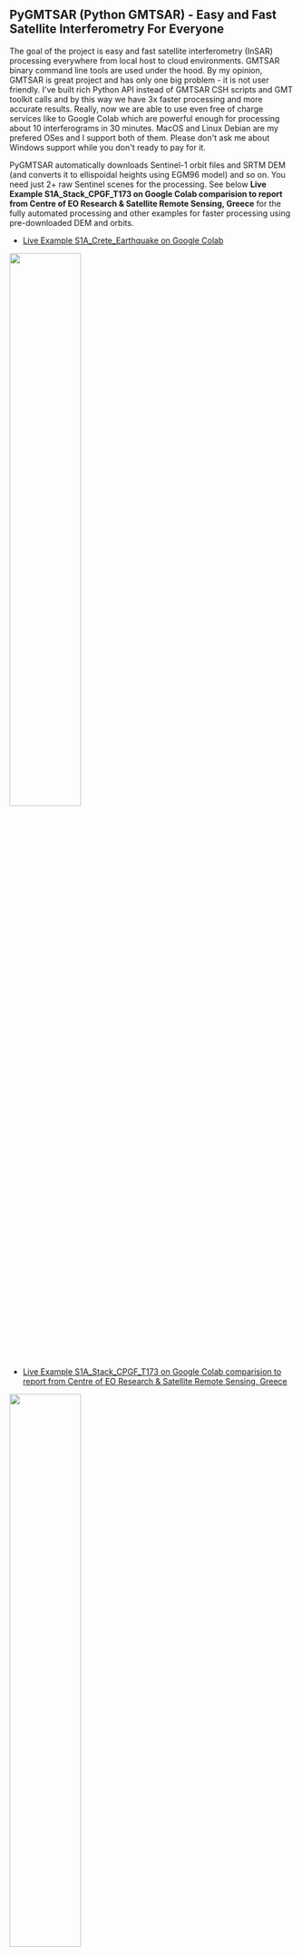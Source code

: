 ## PyGMTSAR (Python GMTSAR) - Easy and Fast Satellite Interferometry For Everyone

The goal of the project is easy and fast satellite interferometry (InSAR) processing everywhere
from local host to cloud environments. GMTSAR binary command line tools are used under the hood. By my opinion, GMTSAR is great project and has only one big problem - it is not user friendly. I've built rich Python API instead of GMTSAR CSH scripts and GMT toolkit calls and by this way we have 3x faster processing and more accurate results. Really, now we are able to use even free of charge services like to Google Colab which are powerful enough for processing about 10 interferograms in 30 minutes.
MacOS and Linux Debian are my prefered OSes and I support both of them. Please don't ask me about Windows support while you don't ready to pay for it.

PyGMTSAR automatically downloads Sentinel-1 orbit files and SRTM DEM (and converts it to ellispoidal heights using EGM96 model) and so on. You need just 2+ raw Sentinel scenes for the processing. See below **Live Example S1A_Stack_CPGF_T173 on Google Colab comparision to report from Centre of EO Research & Satellite Remote Sensing, Greece** for the fully automated processing and other examples for faster processing using pre-downloaded DEM and orbits.

* [Live Example S1A_Crete_Earthquake on Google Colab](https://colab.research.google.com/drive/1reRd-BJxa3Vxz_hmCMrn_Jv1Dbpazwa-?usp=sharing)

<img src="https://storage.googleapis.com/pygmtsar/examples/S1AB_Crete_Earthquake.jpg" width="50%">

* [Live Example S1A_Stack_CPGF_T173 on Google Colab comparision to report from Centre of EO Research & Satellite Remote Sensing, Greece](https://colab.research.google.com/drive/1asddx-b3f7jS6TK-fkTm_WuytqBZzovc?usp=sharing)

<img src="https://storage.googleapis.com/pygmtsar/examples/S1AB_Crete_Earthquake_vs_geObsevatory.jpg" width="50%">

* [Live Example S1A_Stack_CPGF_T173 on Google Colab](https://colab.research.google.com/drive/1Ab2I9A2kmZIHuNwIortaga1zZ90hBjMa?usp=sharing)

<img src="https://user-images.githubusercontent.com/7342379/135814732-aa0eb142-ae54-4a57-b271-c33b5174a28e.png" width="50%">

<img src="https://user-images.githubusercontent.com/7342379/136558388-cffbcea5-e5a7-44d5-ba36-b51a7e0f10e9.png" width="50%">

* [Yamchi DAM Interferograms Persistent Scatterer Interferometry (PSI) Analysis](https://colab.research.google.com/drive/1ant72nEGxARIqxkXfVvwoMg1yxEkImrr?usp=sharing)
See also a separate GitHub repository for the processing results: [YamchiDam](https://github.com/mobigroup/YamchiDam)

<img src="https://user-images.githubusercontent.com/7342379/144747743-a24d72ec-8875-4272-91f9-ec1f937bb798.gif" width="50%">

<img src="https://user-images.githubusercontent.com/7342379/143826953-987c115e-21d7-4396-a1b2-3ecff85dad7e.jpg" width="50%">

> I'm a freelancer and that's my free time Open Source project. In 2005 my master's thesis was awarded first prize of the
> All-Russian Physics competition for significant results in Inverse modeling for non-linear optics and holography and so
> I know a lot about interferometry modeling. Sure, I have varios ideas about new features but my free time is very limited
> and I can't promise anything. You are able to sponsor my projects on [Patreon: Become a Patron!](https://www.patreon.com/bePatron?u=54500608) and order research, development and support on [Upwork](https://www.upwork.com/freelancers/~01e65e8e7221758623)
>
> @ Alexey Pechnikov, 2021
>
> [Geological models on YouTube channel](https://www.youtube.com/channel/UCSEeXKAn9f_bDiTjT6l87Lg)
>
> [Augmented Reality (AR) Geological Models](https://mobigroup.github.io/ParaView-Blender-AR/)
>
> [GitHub repositories](https://github.com/mobigroup)
>
> [English posts and articles on LinkedIn](https://www.linkedin.com/in/alexey-pechnikov/)
>
> [Russian articles on Habr](https://habr.com/ru/users/N-Cube/posts/)
